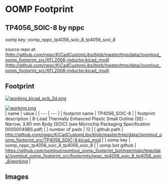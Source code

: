 # OOMP Footprint  
## TP4056_SOIC-8  by nppc  
  
oomp key: oomp_nppc_tp4056_soic_8_tp4056_soic_8  
  
source repo at: [http://github.com/nppc/KiCadCustomLibs/blob/master/tmp/data//oomlout_oomp_footprint_src/XFL2006-inductor.kicad_mod](http://github.com/nppc/KiCadCustomLibs/blob/master/tmp/data//oomlout_oomp_footprint_src/XFL2006-inductor.kicad_mod)  
## Footprint  
  
[![working_kicad_pcb_3d.png](working_kicad_pcb_3d_600.png)](working_kicad_pcb_3d.png)  
  
[![working.png](working_600.png)](working.png)  
| name | value | 
| --- | --- | 
| footprint name | TP4056_SOIC-8 | 
| footprint description | 8-Lead Thermally Enhanced Plastic Small Outline (SE) - Narrow, 3.90 mm Body [SOIC] (see Microchip Packaging Specification 00000049BS.pdf) | 
| number of pads | 12 | 
| github path | http://github.com/nppc/KiCadCustomLibs/blob/master/tmp/data//oomlout_oomp_footprint_src/TP4056_SOIC-8.kicad_mod | 
| oomp key | oomp_nppc_tp4056_soic_8_tp4056_soic_8 | 
| oomp bot github | https://github.com/oomlout/oomlout_oomp_footprint_bot/tree/main/tmp/data//oomlout_oomp_footprint_src/footprints/nppc_tp4056_soic_8_tp4056_soic_8/working | 
## Images  
